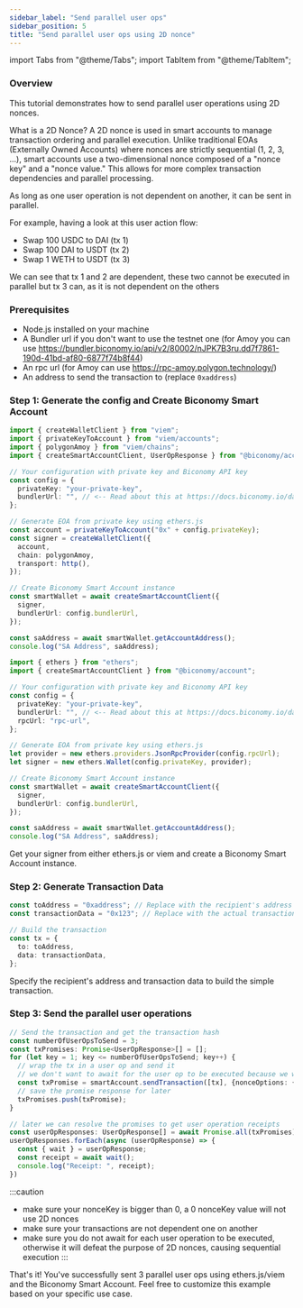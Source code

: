 ```yaml
---
sidebar_label: "Send parallel user ops"
sidebar_position: 5
title: "Send parallel user ops using 2D nonce"
---
```


import Tabs from "@theme/Tabs";
import TabItem from "@theme/TabItem";

### Overview

This tutorial demonstrates how to send parallel user operations using 2D nonces. 

What is a 2D Nonce?
A 2D nonce is used in smart accounts to manage transaction ordering and parallel execution. Unlike traditional EOAs (Externally Owned Accounts) where nonces are strictly sequential (1, 2, 3, ...), smart accounts use a two-dimensional nonce composed of a "nonce key" and a "nonce value." This allows for more complex transaction dependencies and parallel processing.

As long as one user operation is not dependent on another, it can be sent in parallel.

For example, having a look at this user action flow:

- Swap 100 USDC to DAI (tx 1)
- Swap 100 DAI to USDT (tx 2)
- Swap 1 WETH to USDT (tx 3)

We can see that tx 1 and 2 are dependent, these two cannot be executed in parallel but tx 3 can, as it is not dependent on the others


### Prerequisites

- Node.js installed on your machine
- A Bundler url if you don't want to use the testnet one (for Amoy you can use https://bundler.biconomy.io/api/v2/80002/nJPK7B3ru.dd7f7861-190d-41bd-af80-6877f74b8f44)
- An rpc url (for Amoy can use https://rpc-amoy.polygon.technology/)
- An address to send the transaction to (replace `0xaddress`)

### Step 1: Generate the config and Create Biconomy Smart Account

<Tabs>
<TabItem value="viem" label="viem">

```typescript
import { createWalletClient } from "viem";
import { privateKeyToAccount } from "viem/accounts";
import { polygonAmoy } from "viem/chains";
import { createSmartAccountClient, UserOpResponse } from "@biconomy/account";

// Your configuration with private key and Biconomy API key
const config = {
  privateKey: "your-private-key",
  bundlerUrl: "", // <-- Read about this at https://docs.biconomy.io/dashboard#bundler-url
};

// Generate EOA from private key using ethers.js
const account = privateKeyToAccount("0x" + config.privateKey);
const signer = createWalletClient({
  account,
  chain: polygonAmoy,
  transport: http(),
});

// Create Biconomy Smart Account instance
const smartWallet = await createSmartAccountClient({
  signer,
  bundlerUrl: config.bundlerUrl,
});

const saAddress = await smartWallet.getAccountAddress();
console.log("SA Address", saAddress);
```

</TabItem>
<TabItem value="ethers" label="ethers">

```typescript
import { ethers } from "ethers";
import { createSmartAccountClient } from "@biconomy/account";

// Your configuration with private key and Biconomy API key
const config = {
  privateKey: "your-private-key",
  bundlerUrl: "", // <-- Read about this at https://docs.biconomy.io/dashboard#bundler-url
  rpcUrl: "rpc-url",
};

// Generate EOA from private key using ethers.js
let provider = new ethers.providers.JsonRpcProvider(config.rpcUrl);
let signer = new ethers.Wallet(config.privateKey, provider);

// Create Biconomy Smart Account instance
const smartWallet = await createSmartAccountClient({
  signer,
  bundlerUrl: config.bundlerUrl,
});

const saAddress = await smartWallet.getAccountAddress();
console.log("SA Address", saAddress);
```

</TabItem>
</Tabs>

Get your signer from either ethers.js or viem and create a Biconomy Smart Account instance.

### Step 2: Generate Transaction Data

```typescript
const toAddress = "0xaddress"; // Replace with the recipient's address
const transactionData = "0x123"; // Replace with the actual transaction data

// Build the transaction
const tx = {
  to: toAddress,
  data: transactionData,
};
```

Specify the recipient's address and transaction data to build the simple transaction.

### Step 3: Send the parallel user operations

```typescript
// Send the transaction and get the transaction hash
const numberOfUserOpsToSend = 3;
const txPromises: Promise<UserOpResponse>[] = [];
for (let key = 1; key <= numberOfUserOpsToSend; key++) {
  // wrap the tx in a user op and send it
  // we don't want to await for the user op to be executed because we want to send all users ops at the same time
  const txPromise = smartAccount.sendTransaction([tx], {nonceOptions: {nonceKey: key});
  // save the promise response for later
  txPromises.push(txPromise);
}

// later we can resolve the promises to get user operation receipts
const userOpResponses: UserOpResponse[] = await Promise.all(txPromises);
userOpResponses.forEach(async (userOpResponse) => {
  const { wait } = userOpResponse;
  const receipt = await wait();
  console.log("Receipt: ", receipt);
})
```

:::caution
  - make sure your nonceKey is bigger than 0, a 0 nonceKey value will not use 2D nonces
  - make sure your transactions are not dependent one on another
  - make sure you do not await for each user operation to be executed, otherwise it will defeat the purpose of 2D nonces, causing sequential execution
:::


That's it! You've successfully sent 3 parallel user ops using ethers.js/viem and the Biconomy Smart Account. Feel free to customize this example based on your specific use case.
